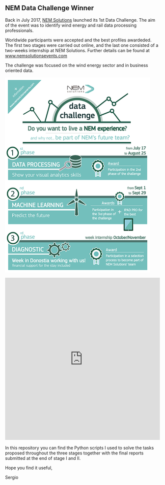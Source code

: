 ## NEM Data Challenge Winner

Back in July 2017, [NEM Solutions](http://nemsolutions.com) launched its 1st Data Challenge. The aim of the event was to identify wind energy and rail data processing professionals.

Worldwide participants were accepted and the best profiles awardeded. The first two stages were carried out online, and the last one consisted of a two-weeks internship at NEM Solutions. Further details can be found at www.nemsolutionsevents.com

The challenge was focused on the wind energy sector and in business oriented data.

![DataChallenge](figures/DataChallengeInfograph.png)


<iframe src="https://www.linkedin.com/embed/feed/update/urn:li:activity:6310410678079356929" height="527" width="504" frameborder="0" allowfullscreen=""></iframe>


In this repository you can find the Python scripts I used to solve the tasks proposed throughout the three stages together with the final reports submitted at the end of stage I and II. 

Hope you find it useful,

Sergio

